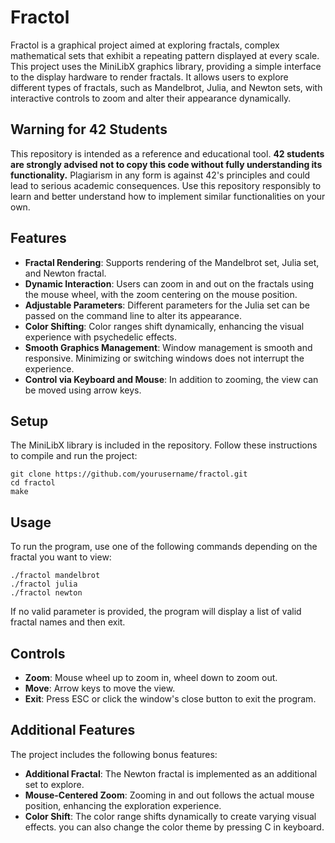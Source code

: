 # Fractol

Fractol is a graphical project aimed at exploring fractals, complex mathematical sets that exhibit a repeating pattern displayed at every scale. This project uses the MiniLibX graphics library, providing a simple interface to the display hardware to render fractals. It allows users to explore different types of fractals, such as Mandelbrot, Julia, and Newton sets, with interactive controls to zoom and alter their appearance dynamically.

## Warning for 42 Students

This repository is intended as a reference and educational tool. **42 students are strongly advised not to copy this code without fully understanding its functionality.** Plagiarism in any form is against 42's principles and could lead to serious academic consequences. Use this repository responsibly to learn and better understand how to implement similar functionalities on your own.

## Features

- **Fractal Rendering**: Supports rendering of the Mandelbrot set, Julia set, and Newton fractal.
- **Dynamic Interaction**: Users can zoom in and out on the fractals using the mouse wheel, with the zoom centering on the mouse position.
- **Adjustable Parameters**: Different parameters for the Julia set can be passed on the command line to alter its appearance.
- **Color Shifting**: Color ranges shift dynamically, enhancing the visual experience with psychedelic effects.
- **Smooth Graphics Management**: Window management is smooth and responsive. Minimizing or switching windows does not interrupt the experience.
- **Control via Keyboard and Mouse**: In addition to zooming, the view can be moved using arrow keys.

## Setup

The MiniLibX library is included in the repository. Follow these instructions to compile and run the project:

```
git clone https://github.com/yourusername/fractol.git
cd fractol
make
```

## Usage

To run the program, use one of the following commands depending on the fractal you want to view:

```
./fractol mandelbrot
./fractol julia
./fractol newton
```

If no valid parameter is provided, the program will display a list of valid fractal names and then exit.

## Controls

- **Zoom**: Mouse wheel up to zoom in, wheel down to zoom out.
- **Move**: Arrow keys to move the view.
- **Exit**: Press ESC or click the window's close button to exit the program.

## Additional Features

The project includes the following bonus features:

- **Additional Fractal**: The Newton fractal is implemented as an additional set to explore.
- **Mouse-Centered Zoom**: Zooming in and out follows the actual mouse position, enhancing the exploration experience.
- **Color Shift**: The color range shifts dynamically to create varying visual effects. you can also change the color theme by pressing C in keyboard.

